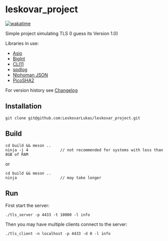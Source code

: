 # leskovar_project
[![wakatime](https://wakatime.com/badge/github/LeskovarLukas/leskovar_project.svg)](https://wakatime.com/badge/github/LeskovarLukas/leskovar_project)

Simple project simulating TLS (I guess its Version 1.0)

Libraries in use:
- [Asio](https://think-async.com/Asio/)
- [BigInt](https://github.com/faheel/BigInt)
- [CLI11](https://github.com/CLIUtils/CLI11)
- [spdlog](https://github.com/gabime/spdlog)
- [Nlohoman JSON](https://github.com/nlohmann/json)
- [PicoSHA2](https://github.com/okdshin/PicoSHA2)

For version history see [Changelog](https://github.com/LeskovarLukas/leskovar_project/blob/main/CAHNGELOG.org)

## Installation 
```
git clone git@github.com:LeskovarLukas/leskovar_project.git
```

## Build
```
cd build && meson ..
ninja -j 4              // not recommended for systems with less than 8GB of RAM
```
or 

```
cd build && meson ..
ninja                   // may take longer
```

## Run
First start the server:
```
./tls_server -p 4433 -t 10000 -l info
```

Then you may have multiple clients connect to the server:
```
./tls_client -n localhost -p 4433 -d 0 -l info

